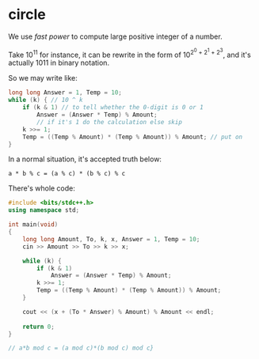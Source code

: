 # circle

We use *fast power* to compute large positive integer of a number.

Take 10<sup>11</sup> for instance, it can be rewrite in the form of 10<sup>2<sup>0</sup> + 2<sup>1</sup> + 2<sup>3</sup></sup>, and it's actually 1011 in binary notation.

So we may write like:

```c++
long long Answer = 1, Temp = 10;
while (k) { // 10 ^ k
	if (k & 1) // to tell whether the 0-digit is 0 or 1 
		Answer = (Answer * Temp) % Amount;
		// if it's 1 do the calculation else skip
	k >>= 1;
	Temp = ((Temp % Amount) * (Temp % Amount)) % Amount; // put on
}
```

In a normal situation, it's accepted truth below:

```
a * b % c = (a % c) * (b % c) % c
```

There's whole code:

```c++
#include <bits/stdc++.h>
using namespace std;

int main(void)
{
	long long Amount, To, k, x, Answer = 1, Temp = 10;
	cin >> Amount >> To >> k >> x;

	while (k) {
		if (k & 1)
			Answer = (Answer * Temp) % Amount;
		k >>= 1;
		Temp = ((Temp % Amount) * (Temp % Amount)) % Amount;
	}

	cout << (x + (To * Answer) % Amount) % Amount << endl;
	
	return 0;
}

// a*b mod c = (a mod c)*(b mod c) mod c}
```

